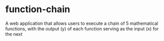 # function-chain
  A web application that allows users to execute a chain of 5 mathematical functions, with the output (y) of each function serving as the input (x) for the next
